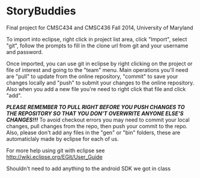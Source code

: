StoryBuddies
============

Final project for CMSC434 and CMSC436 Fall 2014, University of Maryland

To import into eclipse, right click in project list area, click "Import", select "git", follow the prompts to fill in the clone url from git and your username and password.

Once imported, you can use git in eclipse by right clicking on the project or file of interest and going to the "team" menu.  Main operations you'll need are "pull" to update from the online repository, "commit" to save your changes locally and "push" to submit your changes to the online repository.  Also when you add a new file you're need to right click that file and click "add".

***PLEASE REMEMBER TO PULL RIGHT BEFORE YOU PUSH CHANGES TO THE REPOSITORY SO THAT YOU DON'T OVERWRITE ANYONE ELSE'S CHANGES!!!***
To avoid checkout errors you may need to commit your local changes, pull changes from the repo, then push your commit to the repo. 
Also, please don't add any files in the "gen" or "bin" folders, these are automaticlaly made by eclipse for each of us.

For more help using git with eclipse see http://wiki.eclipse.org/EGit/User_Guide

Shouldn't need to add anything to the android SDK we got in class
